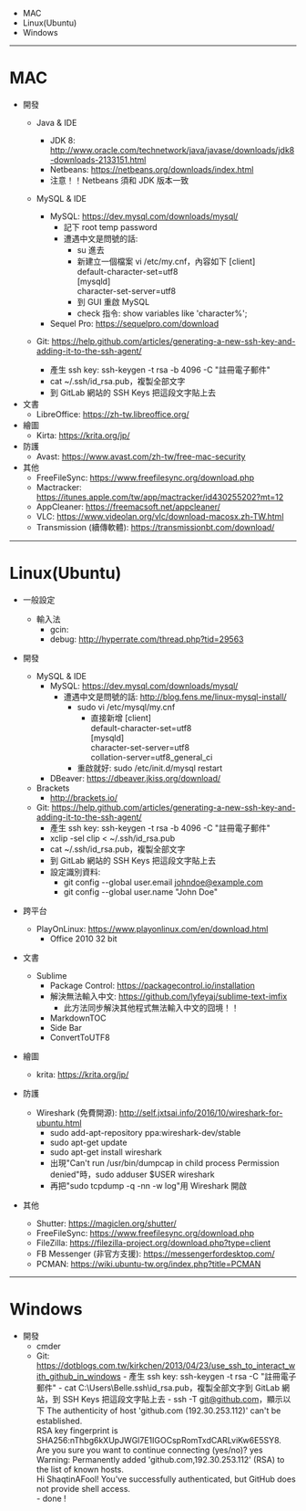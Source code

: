 <!-- MarkdownTOC -->

- MAC
- Linux\(Ubuntu\)
- Windows

<!-- /MarkdownTOC -->

---

# MAC
- 開發
	- Java & IDE
		- JDK 8: http://www.oracle.com/technetwork/java/javase/downloads/jdk8-downloads-2133151.html
		- Netbeans: https://netbeans.org/downloads/index.html
		- 注意！！Netbeans 須和 JDK 版本一致

	- MySQL & IDE
		- MySQL: https://dev.mysql.com/downloads/mysql/
			- 記下 root temp password
			- 遭遇中文是問號的話: 
				- su 進去
				- 新建立一個檔案 vi /etc/my.cnf，內容如下
					[client]  
					default-character-set=utf8  
					[mysqld]  
					character-set-server=utf8  
				- 到 GUI 重啟 MySQL
				- check 指令: show variables like 'character%';
		- Sequel Pro: https://sequelpro.com/download
	- Git: https://help.github.com/articles/generating-a-new-ssh-key-and-adding-it-to-the-ssh-agent/
		- 產生 ssh key: ssh-keygen -t rsa -b 4096 -C "註冊電子郵件"
		- cat ~/.ssh/id_rsa.pub，複製全部文字
		- 到 GitLab 網站的 SSH Keys 把這段文字貼上去
- 文書
	- LibreOffice: https://zh-tw.libreoffice.org/
- 繪圖
	- Kirta: https://krita.org/jp/
- 防護
	- Avast: https://www.avast.com/zh-tw/free-mac-security
- 其他
	- FreeFileSync: https://www.freefilesync.org/download.php
	- Mactracker: https://itunes.apple.com/tw/app/mactracker/id430255202?mt=12
	- AppCleaner: https://freemacsoft.net/appcleaner/
	- VLC: https://www.videolan.org/vlc/download-macosx.zh-TW.html
	- Transmission (續傳軟體): https://transmissionbt.com/download/

---

# Linux(Ubuntu)
- 一般設定
	- 輸入法
		- gcin: 
		- debug: http://hyperrate.com/thread.php?tid=29563
- 開發
	- MySQL & IDE
		- MySQL: https://dev.mysql.com/downloads/mysql/
			- 遭遇中文是問號的話: http://blog.fens.me/linux-mysql-install/
				- sudo vi /etc/mysql/my.cnf
					- 直接新增
						[client]  
						default-character-set=utf8  
						[mysqld]  
						character-set-server=utf8  
						collation-server=utf8_general_ci  
				- 重啟就好: sudo /etc/init.d/mysql restart
		- DBeaver: https://dbeaver.jkiss.org/download/
	- Brackets
		- http://brackets.io/
	- Git: https://help.github.com/articles/generating-a-new-ssh-key-and-adding-it-to-the-ssh-agent/
		- 產生 ssh key: ssh-keygen -t rsa -b 4096 -C "註冊電子郵件"
		- xclip -sel clip < ~/.ssh/id_rsa.pub
		- cat ~/.ssh/id_rsa.pub，複製全部文字
		- 到 GitLab 網站的 SSH Keys 把這段文字貼上去
		- 設定識別資料: 
			- git config --global user.email johndoe@example.com
			- git config --global user.name "John Doe"

- 跨平台
	- PlayOnLinux: https://www.playonlinux.com/en/download.html
		- Office 2010 32 bit
- 文書
	- Sublime
		- Package Control: https://packagecontrol.io/installation
		- 解決無法輸入中文: https://github.com/lyfeyaj/sublime-text-imfix
			- 此方法同步解決其他程式無法輸入中文的囧境！！
		- MarkdownTOC
		- Side Bar
		- ConvertToUTF8
- 繪圖
	- krita: https://krita.org/jp/
- 防護
	- Wireshark (免費開源): http://self.jxtsai.info/2016/10/wireshark-for-ubuntu.html
		- sudo add-apt-repository ppa:wireshark-dev/stable
		- sudo apt-get update
		- sudo apt-get install wireshark
		- 出現"Can't run /usr/bin/dumpcap in child process Permission denied"時，sudo adduser $USER wireshark
		- 再把"sudo tcpdump -q -nn -w log"用 Wireshark 開啟
- 其他
	- Shutter: https://magiclen.org/shutter/
	- FreeFileSync: https://www.freefilesync.org/download.php
	- FileZilla: https://filezilla-project.org/download.php?type=client
	- FB Messenger (非官方支援): https://messengerfordesktop.com/
	- PCMAN: https://wiki.ubuntu-tw.org/index.php?title=PCMAN

---

# Windows
- 開發
	- cmder 
	- Git: https://dotblogs.com.tw/kirkchen/2013/04/23/use_ssh_to_interact_with_github_in_windows
			- 產生 ssh key: ssh-keygen -t rsa -C "註冊電子郵件"
			- cat C:\Users\Belle\.ssh\id_rsa.pub，複製全部文字到 GitLab 網站，到 SSH Keys 把這段文字貼上去
			- ssh -T git@github.com，顯示以下
				The authenticity of host 'github.com (192.30.253.112)' can't be established.  
				RSA key fingerprint is SHA256:nThbg6kXUpJWGl7E1IGOCspRomTxdCARLviKw6E5SY8.  
				Are you sure you want to continue connecting (yes/no)? yes  
				Warning: Permanently added 'github.com,192.30.253.112' (RSA) to the list of known hosts.  
				Hi ShaqtinAFool! You've successfully authenticated, but GitHub does not provide shell access.  
			- done !
